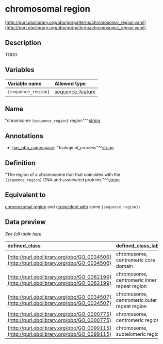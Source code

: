 # chromosomal region

[http://purl.obolibrary.org/obo/go/patterns/chromosomal_region.yaml](http://purl.obolibrary.org/obo/go/patterns/chromosomal_region.yaml)

## Description

TODO




## Variables

| Variable name | Allowed type |
|:--------------|:-------------|
| `{sequence_region}` | [sequence_feature](http://purl.obolibrary.org/obo/SO_0000110) |

## Name

"chromsome `{sequence_region}` region"^^[string](http://www.w3.org/2001/XMLSchema#string)

## Annotations

- [has_obo_namespace](http://www.geneontology.org/formats/oboInOwl#hasOBONamespace): "biological_process"^^[string](http://www.w3.org/2001/XMLSchema#string)

## Definition

"The region of a chromosome that that coincides with the `{sequence_region}` DNA and associated proteins."^^[string](http://www.w3.org/2001/XMLSchema#string)

## Equivalent to

[chromosomal region](http://purl.obolibrary.org/obo/GO_0098687)  and ([coincident with](http://purl.obolibrary.org/obo/RO_0002008) some `{sequence_region}`)







## Data preview

*See full table [here](https://github.com/geneontology/go-ontology/tree/master/src/design_patterns/chromosomal_region.tsv)*

| defined_class | defined_class_label | sequence_region | sequence_region_label |
|:--|:--|:--|:--|
| [http://purl.obolibrary.org/obo/GO_0034506](http://purl.obolibrary.org/obo/GO_0034506) | chromosome, centromeric core domain | [http://purl.obolibrary.org/obo/SO_0001796](http://purl.obolibrary.org/obo/SO_0001796) | regional_centromere_central_core |
| [http://purl.obolibrary.org/obo/GO_0062199](http://purl.obolibrary.org/obo/GO_0062199) | chromosome, centromeric inner repeat region | [http://purl.obolibrary.org/obo/SO_0001798](http://purl.obolibrary.org/obo/SO_0001798) | regional_centromere_inner_repeat_region |
| [http://purl.obolibrary.org/obo/GO_0034507](http://purl.obolibrary.org/obo/GO_0034507) | chromosome, centromeric outer repeat region | [http://purl.obolibrary.org/obo/SO_0001799](http://purl.obolibrary.org/obo/SO_0001799) | regional_centromere_outer_repeat_region |
| [http://purl.obolibrary.org/obo/GO_0000775](http://purl.obolibrary.org/obo/GO_0000775) | chromosome, centromeric region | [http://purl.obolibrary.org/obo/SO_0000577](http://purl.obolibrary.org/obo/SO_0000577) | centromere |
| [http://purl.obolibrary.org/obo/GO_0099115](http://purl.obolibrary.org/obo/GO_0099115) | chromosome, subtelomeric region | [http://purl.obolibrary.org/obo/SO_0001997](http://purl.obolibrary.org/obo/SO_0001997) | subtelomere |

